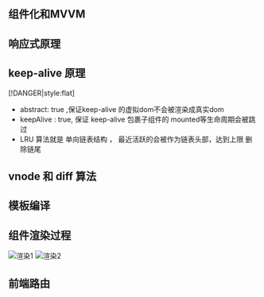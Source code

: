 ## 组件化和MVVM

## 响应式原理

## keep-alive 原理


[!DANGER|style:flat]
- abstract: true ,保证keep-alive 的虚拟dom不会被渲染成真实dom
- keepAlive : true, 保证 keep-alive 包裹子组件的 mounted等生命周期会被跳过
- LRU 算法就是 单向链表结构 ， 最近活跃的会被作为链表头部，达到上限 删除链尾


## vnode 和 diff 算法

## 模板编译

## 组件渲染过程

![渲染1](../../assets/vue/渲染1.png)
![渲染2](../../assets/vue/渲染2.png)



## 前端路由
